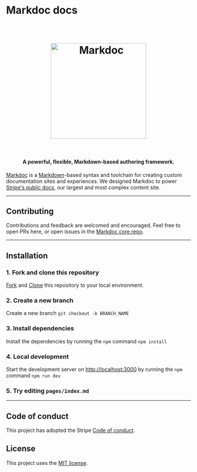 # Markdoc docs

<h1 align="center">
  <br>
    <img src="https://user-images.githubusercontent.com/62121649/167893184-a2b69260-ca9e-4a77-a5bc-63b8135ae5db.png" alt="Markdoc" width="260">
  <br>
  <br>
</h1>

<h4 align="center">A powerful, flexible, Markdown-based authoring framework.</h4>

[Markdoc](https://markdoc.io) is a [Markdown](https://commonmark.org)-based syntax and toolchain for creating custom documentation sites and experiences.
We designed Markdoc to power [Stripe's public docs](http://stripe.com/docs), our largest and most complex content site.

---
## Contributing

Contributions and feedback are welcomed and encouraged. Feel free to open PRs here, or open issues in the [Markdoc core repo](https://github.com/markdoc/markdoc).

---

## Installation

### 1. Fork and clone this repository

[Fork](https://help.github.com/articles/fork-a-repo) and
[Clone](https://help.github.com/articles/cloning-a-repository) this repository to your local environment.

### 2. Create a new branch

Create a new branch `git checkout -b BRANCH_NAME`

### 3. Install dependencies

Install the dependencies by running the `npm` command `npm install`

### 4. Local development

Start the development server on [http://localhost:3000](http://localhost:3000) by running the `npm` command `npm run dev`

### 5. Try editing `pages/index.md`

---

## Code of conduct

This project has adopted the Stripe [Code of conduct](https://github.com/markdoc/markdoc/blob/main/.github/CODE_OF_CONDUCT.md).

## License

This project uses the [MIT license](LICENSE).

